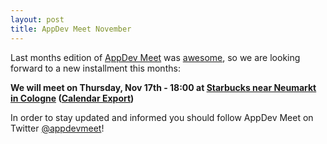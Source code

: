 ```yaml
---
layout: post
title: AppDev Meet November
---
```


Last months edition of [AppDev Meet](http://git.io/FOzYiA) was [awesome](http://twitter.com/#!/appdevmeet/status/126745611478384640), 
so we are looking forward to a new installment this months:

**We will meet on Thursday, Nov 17th - 18:00 at [Starbucks near Neumarkt in Cologne](http://goo.gl/CrhYU) ([Calendar Export](http://www.doodle.com/export/ics?optionIndex=7&locale=en&timeZone=Europe%2FBerlin&adminKey=&pollId=a5sn427cr94n6iwg&participantKey=))**

In order to stay updated and informed you should follow AppDev Meet on Twitter [@appdevmeet](http://twitter.com/appdevmeet)!